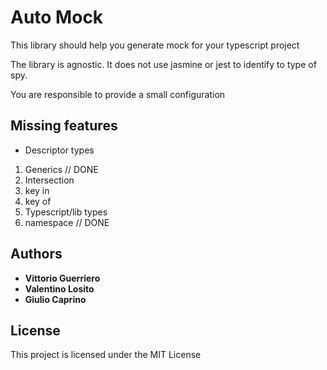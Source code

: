 # Auto Mock

This library should help you generate mock for your typescript project

The library is agnostic. It does not use jasmine or jest to identify to type of spy.

You are responsible to provide a small configuration

## Missing features

- Descriptor types
1) Generics // DONE
2) Intersection
3) key in
4) key of
5) Typescript/lib types
6) namespace // DONE

## Authors

* **Vittorio Guerriero**
* **Valentino Losito**
* **Giulio Caprino** 

## License

This project is licensed under the MIT License
